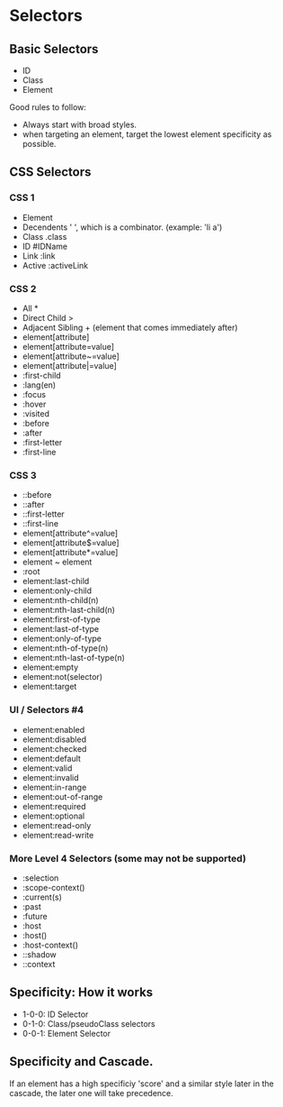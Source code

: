 # Selectors

## Basic Selectors
- ID
- Class
- Element

Good rules to follow:
- Always start with broad styles.  
- when targeting an element, target the lowest element specificity as possible.

## CSS Selectors
### CSS 1
- Element
- Decendents ' ', which is a combinator. (example: 'li a')
- Class .class
- ID #IDName
- Link :link
- Active :activeLink

### CSS 2
- All *
- Direct Child >
- Adjacent Sibling + (element that comes immediately after)
- element[attribute]
- element[attribute=value]
- element[attribute~=value]
- element[attribute|=value]
- :first-child
- :lang(en)
- :focus
- :hover
- :visited
- :before
- :after
- :first-letter
- :first-line

### CSS 3
- ::before
- ::after
- ::first-letter
- ::first-line
- element[attribute^=value]
- element[attribute$=value]
- element[attribute*=value]
- element ~ element
- :root
- element:last-child
- element:only-child
- element:nth-child(n)
- element:nth-last-child(n)
- element:first-of-type
- element:last-of-type
- element:only-of-type
- element:nth-of-type(n)
- element:nth-last-of-type(n)
- element:empty
- element:not(selector)
- element:target

### UI / Selectors #4

- element:enabled
- element:disabled
- element:checked
- element:default
- element:valid
- element:invalid
- element:in-range
- element:out-of-range
- element:required
- element:optional
- element:read-only
- element:read-write

### More Level 4 Selectors (some may not be supported)
- :selection
- :scope-context()
- :current(s)
- :past
- :future
- :host
- :host()
- :host-context()
- ::shadow
- ::context


## Specificity: How it works

- 1-0-0: ID Selector
- 0-1-0: Class/pseudoClass selectors
- 0-0-1: Element Selector

## Specificity and Cascade. 

If an element has a high specificiy 'score' and a similar style later in the cascade, the later one will take precedence. 